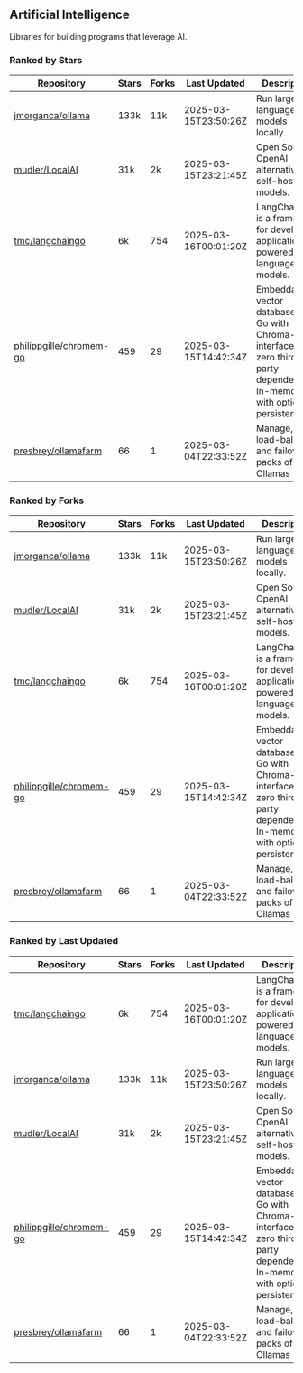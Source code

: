 ## Artificial Intelligence

Libraries for building programs that leverage AI.

### Ranked by Stars

| Repository | Stars | Forks | Last Updated | Description | 
|------------|-------|-------|--------------|-------------|
| [jmorganca/ollama](https://github.com/jmorganca/ollama) | 133k | 11k | 2025-03-15T23:50:26Z |  Run large language models locally. |
| [mudler/LocalAI](https://github.com/mudler/LocalAI) | 31k | 2k | 2025-03-15T23:21:45Z |  Open Source OpenAI alternative, self-host AI models. |
| [tmc/langchaingo](https://github.com/tmc/langchaingo) | 6k | 754 | 2025-03-16T00:01:20Z |  LangChainGo is a framework for developing applications powered by language models. |
| [philippgille/chromem-go](https://github.com/philippgille/chromem-go) | 459 | 29 | 2025-03-15T14:42:34Z |  Embeddable vector database for Go with Chroma-like interface and zero third-party dependencies. In-memory with optional persistence. |
| [presbrey/ollamafarm](https://github.com/presbrey/ollamafarm) | 66 | 1 | 2025-03-04T22:33:52Z |  Manage, load-balance, and failover packs of Ollamas |

### Ranked by Forks

| Repository | Stars | Forks | Last Updated | Description | 
|------------|-------|-------|--------------|-------------|
| [jmorganca/ollama](https://github.com/jmorganca/ollama) | 133k | 11k | 2025-03-15T23:50:26Z |  Run large language models locally. |
| [mudler/LocalAI](https://github.com/mudler/LocalAI) | 31k | 2k | 2025-03-15T23:21:45Z |  Open Source OpenAI alternative, self-host AI models. |
| [tmc/langchaingo](https://github.com/tmc/langchaingo) | 6k | 754 | 2025-03-16T00:01:20Z |  LangChainGo is a framework for developing applications powered by language models. |
| [philippgille/chromem-go](https://github.com/philippgille/chromem-go) | 459 | 29 | 2025-03-15T14:42:34Z |  Embeddable vector database for Go with Chroma-like interface and zero third-party dependencies. In-memory with optional persistence. |
| [presbrey/ollamafarm](https://github.com/presbrey/ollamafarm) | 66 | 1 | 2025-03-04T22:33:52Z |  Manage, load-balance, and failover packs of Ollamas |

### Ranked by Last Updated

| Repository | Stars | Forks | Last Updated | Description | 
|------------|-------|-------|--------------|-------------|
| [tmc/langchaingo](https://github.com/tmc/langchaingo) | 6k | 754 | 2025-03-16T00:01:20Z |  LangChainGo is a framework for developing applications powered by language models. |
| [jmorganca/ollama](https://github.com/jmorganca/ollama) | 133k | 11k | 2025-03-15T23:50:26Z |  Run large language models locally. |
| [mudler/LocalAI](https://github.com/mudler/LocalAI) | 31k | 2k | 2025-03-15T23:21:45Z |  Open Source OpenAI alternative, self-host AI models. |
| [philippgille/chromem-go](https://github.com/philippgille/chromem-go) | 459 | 29 | 2025-03-15T14:42:34Z |  Embeddable vector database for Go with Chroma-like interface and zero third-party dependencies. In-memory with optional persistence. |
| [presbrey/ollamafarm](https://github.com/presbrey/ollamafarm) | 66 | 1 | 2025-03-04T22:33:52Z |  Manage, load-balance, and failover packs of Ollamas |

